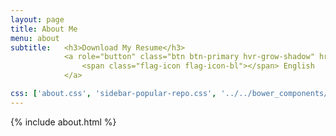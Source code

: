 ```yaml
---
layout: page
title: About Me
menu: about
subtitle:   <h3>Download My Resume</h3>
            <a role="button" class="btn btn-primary hvr-grow-shadow" href="/assets/files/Ishika_Arora.pdf" target="_blanks">
                <span class="flag-icon flag-icon-bl"></span> English
            </a>

css: ['about.css', 'sidebar-popular-repo.css', '../../bower_components/flag-icon-css/css/flag-icon.min.css']
---
```


{% include about.html %}
